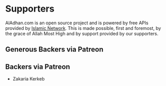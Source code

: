 # Supporters

AlAdhan.com is an open source project and is powered by free APIs provided by [Islamic Network](https://islamic.network). This is made possible, first and foremost, by the grace of Allah Most High and by support provided by our supporters.

## Generous Backers via Patreon

## Backers via Patreon
* Zakaria Kerkeb